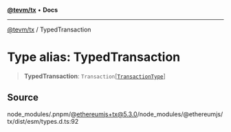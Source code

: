 [**@tevm/tx**](../README.md) • **Docs**

***

[@tevm/tx](../globals.md) / TypedTransaction

# Type alias: TypedTransaction

> **TypedTransaction**: `Transaction`\[[`TransactionType`](../enumerations/TransactionType.md)\]

## Source

node\_modules/.pnpm/@ethereumjs+tx@5.3.0/node\_modules/@ethereumjs/tx/dist/esm/types.d.ts:92
